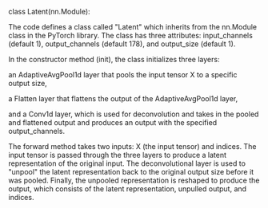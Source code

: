 
class Latent(nn.Module):

The code defines a class called "Latent" which inherits from the nn.Module class in the PyTorch library. The class has three attributes: input_channels (default 1), output_channels (default 178), and output_size (default 1). 


In the constructor method (init), the class initializes three layers: 



an AdaptiveAvgPool1d layer that pools the input tensor X to a specific output size, 

a Flatten layer that flattens the output of the AdaptiveAvgPool1d layer, 

and a Conv1d layer, which is used for deconvolution and takes in the pooled and flattened output and produces an output with the specified output_channels.


The forward method takes two inputs: X (the input tensor) and indices. The input tensor is passed through the three layers to produce a latent representation of the original input. The deconvolutional layer is used to "unpool" the latent representation back to the original output size before it was pooled. Finally, the unpooled representation is reshaped to produce the output, which consists of the latent representation, unpulled output, and indices.

